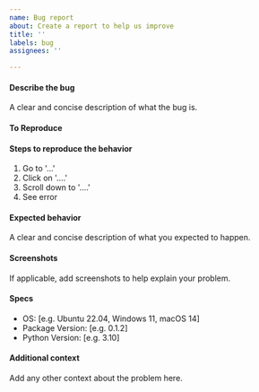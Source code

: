```yaml
---
name: Bug report
about: Create a report to help us improve
title: ''
labels: bug
assignees: ''

---
```


#### Describe the bug

A clear and concise description of what the bug is.

#### To Reproduce

####  Steps to reproduce the behavior

1. Go to '...'
2. Click on '....'
3. Scroll down to '....'
4. See error

#### Expected behavior

A clear and concise description of what you expected to happen.

#### Screenshots

If applicable, add screenshots to help explain your problem.

#### Specs
- OS: [e.g. Ubuntu 22.04, Windows 11, macOS 14]
- Package Version: [e.g. 0.1.2]
- Python Version: [e.g. 3.10]

#### Additional context

Add any other context about the problem here.
